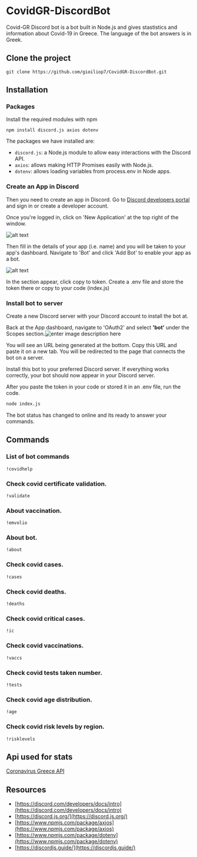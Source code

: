 
# CovidGR-DiscordBot

Covid-GR Discord bot is a bot built in Node.js and gives stastistics and information about Covid-19 in Greece.
The language of the bot answers is in Greek.

## Clone the project

```
git clone https://github.com/gioiliop7/CovidGR-DiscordBot.git
```

## Installation

### Packages
Install the required modules with npm
```
npm install discord.js axios dotenv
```

The packages we have installed are:

-   `discord.js`: a Node.js module to allow easy interactions with the Discord API.
-   `axios`: allows making HTTP Promises easily with Node.js.
-   `dotenv`: allows loading variables from process.env in Node apps.


### Create an App in Discord
Then you need to create an app in Discord. Go to [Discord developers portal](https://discord.com/developers) and sign in or create a developer account.

Once you're logged in, click on 'New Application' at the top right of the window.

![alt text](https://buddy.works/tutorials/assets/posts/how-to-build-a-discord-bot-in-node-js-for-beginners/discord-bot-1.png)

Then fill in the details of your app (i.e. name) and you will be taken to your app's dashboard. Navigate to 'Bot' and click 'Add Bot' to enable your app as a bot.

![alt text](https://buddy.works/tutorials/assets/posts/how-to-build-a-discord-bot-in-node-js-for-beginners/discord-bot-2.png)

In the section appear, click copy to token. Create a .env file and store the token there or copy to your code (index.js)

### Install bot to server

Create a new Discord server with your Discord account to install the bot at.

Back at the App dashboard, navigate to 'OAuth2' and select  **'bot'**  under the Scopes section.![enter image description here](https://buddy.works/tutorials/assets/posts/how-to-build-a-discord-bot-in-node-js-for-beginners/discord-bot-4.png)

You will see an URL being generated at the bottom. Copy this URL and paste it on a new tab. You will be redirected to the page that connects the bot on a server.

Install this bot to your preferred Discord server.
If everything works correctly, your bot should now appear in your Discord server.

After you paste the token in your code or stored it in an .env file, run the code.

```default
node index.js
```
The bot status has changed to online and its ready to answer your commands.

## Commands

###  List of bot commands
```
!covidhelp
```

### Check covid certificate validation.
```
!validate
```

### About vaccination.
```
!emvolio
```

### About bot.
```
!about
```
### Check covid cases.
```
!cases
```
### Check covid deaths.
```
!deaths
```
### Check covid critical cases.
```
!ic
```
### Check covid vaccinations.
```
!vaccs
```
### Check covid tests taken number.
```
!tests
```
### Check covid age distribution.
```
!age
```
### Check covid risk levels by region.
```
!risklevels
```
## Api used for stats
[ Coronavirus Greece API](https://covid-19-greece.herokuapp.com/)

## Resources
-   [https://discord.com/developers/docs/intro](https://discord.com/developers/docs/intro)
-   [https://discord.js.org/](https://discord.js.org/)
-   [https://www.npmjs.com/package/axios](https://www.npmjs.com/package/axios)
-   [https://www.npmjs.com/package/dotenv](https://www.npmjs.com/package/dotenv)
-   [https://discordjs.guide/](https://discordjs.guide/)

